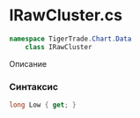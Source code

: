 
# IRawCluster.cs
```csharp
namespace TigerTrade.Chart.Data  
    class IRawCluster
```

Описание

### Синтаксис
```csharp
long Low { get; }
```
